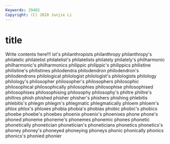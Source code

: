 ```yaml
---
Keywords: 29482
Copyright: (C) 2020 Junjie Li
---
```


# title

Write contents here!!!
ist's
philanthropists 
philanthropy 
philanthropy's 
philatelic 
philatelist 
philatelist's 
philatelists 
philately 
philately's 
philharmonic
philharmonic's 
philharmonics 
philippic 
philippic's 
philippics 
philistine 
philistine's 
philistines 
philodendra 
philodendron
philodendron's 
philodendrons 
philological 
philologist 
philologist's 
philologists 
philology 
philology's 
philosopher 
philosopher's
philosophers 
philosophic 
philosophical 
philosophically 
philosophies 
philosophise 
philosophised 
philosophises 
philosophising 
philosophy
philosophy's 
philtre 
philtre's 
philtres 
phish 
phished 
phisher 
phisher's 
phishers 
phishing
phlebitis 
phlebitis's 
phlegm 
phlegm's 
phlegmatic 
phlegmatically 
phloem 
phloem's 
phlox 
phlox's
phloxes 
phobia 
phobia's 
phobias 
phobic 
phobic's 
phobics 
phoebe 
phoebe's 
phoebes
phoenix 
phoenix's 
phoenixes 
phone 
phone's 
phoned 
phoneme 
phoneme's 
phonemes 
phonemic
phones 
phonetic 
phonetically 
phonetician 
phonetician's 
phoneticians 
phonetics 
phonetics's 
phoney 
phoney's
phoneyed 
phoneying 
phoneys 
phonic 
phonically 
phonics 
phonics's 
phonied 
phonier 
